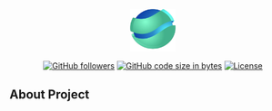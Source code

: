 <p align="center"><a href="https://github.com/danamulyana/dlpay-system"><img src="public/dist/images/logo.svg" width="80"></a></p>

<p align="center">
    <a href="https://github.com/danamulyana"><img alt="GitHub followers" src="https://img.shields.io/github/followers/danamulyana?style=social"></a>
    <a href="https://github.com/danamulyana/dlpay-system"><img alt="GitHub code size in bytes" src="https://img.shields.io/github/languages/code-size/danamulyana/dlpay-system"></a>
    <a href="https://github.com/danamulyana/dlpay-system/blob/master/LICENSE"><img src="https://img.shields.io/github/license/danamulyana/dlpay-system" alt="License"></a>
</p>

## About Project


